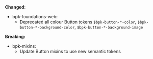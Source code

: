 **Changed:**

- bpk-foundations-web:
    - Deprecated all colour Button tokens `$bpk-button-*-color`, `$bpk-button-*-background-color`, `$bpk-button-*-background-image`

**Breaking:**
- bpk-mixins:
    - Update Button mixins to use new semantic tokens